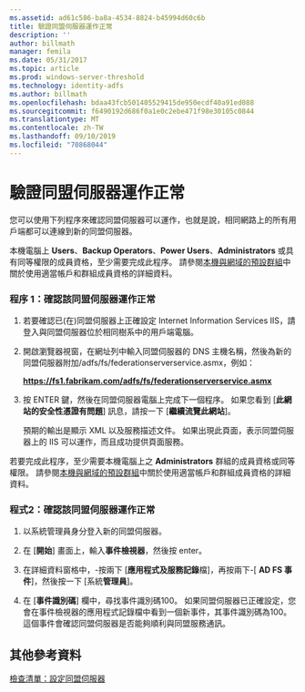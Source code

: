 ```yaml
---
ms.assetid: ad61c586-ba8a-4534-8824-b45994d60c6b
title: 驗證同盟伺服器運作正常
description: ''
author: billmath
manager: femila
ms.date: 05/31/2017
ms.topic: article
ms.prod: windows-server-threshold
ms.technology: identity-adfs
ms.author: billmath
ms.openlocfilehash: bdaa43fcb501405529415de950ecdf40a91ed088
ms.sourcegitcommit: f6490192d686f0a1e0c2ebe471f98e30105c0844
ms.translationtype: MT
ms.contentlocale: zh-TW
ms.lasthandoff: 09/10/2019
ms.locfileid: "70868044"
---
```

# <a name="verify-that-a-federation-server-is-operational"></a>驗證同盟伺服器運作正常


您可以使用下列程序來確認同盟伺服器可以運作，也就是說，相同網路上的所有用戶端都可以連線到新的同盟伺服器。  
  
本機電腦上 **Users**、**Backup Operators**、**Power Users**、**Administrators** 或具有同等權限的成員資格，至少需要完成此程序。  請參閱[本機與網域的預設群組](https://go.microsoft.com/fwlink/?LinkId=83477)中關於使用適當帳戶和群組成員資格的詳細資料。   
  
### <a name="procedure-1-to-verify-that-a-federation-server-is-operational"></a>程序 1：確認該同盟伺服器運作正常  
  
1.  若要確認已\(在\)同盟伺服器上正確設定 Internet Information Services IIS，請登入與同盟伺服器位於相同樹系中的用戶端電腦。  
  
2.  開啟瀏覽器視窗，在網址列中輸入同盟伺服器的 DNS 主機名稱，然後為新的同盟伺服器附加/adfs/fs/federationserverservice.asmx，例如：  
  
    **https://fs1.fabrikam.com/adfs/fs/federationserverservice.asmx**  
  
3.  按 ENTER 鍵，然後在同盟伺服器電腦上完成下一個程序。 如果您看到 [**此網站的安全性憑證有問題**] 訊息，請按一下 [**繼續流覽此網站**]。  
  
    預期的輸出是顯示 XML 以及服務描述文件。 如果出現此頁面，表示同盟伺服器上的 IIS 可以運作，而且成功提供頁面服務。  
  
若要完成此程序，至少需要本機電腦上之 **Administrators** 群組的成員資格或同等權限。  請參閱[本機與網域的預設群組](https://go.microsoft.com/fwlink/?LinkId=83477)中關於使用適當帳戶和群組成員資格的詳細資料。   
  
### <a name="procedure-2-to-verify-that-a-federation-server-is-operational"></a>程式2：確認該同盟伺服器運作正常  
  
1.  以系統管理員身分登入新的同盟伺服器。  
  
2.  在 [**開始**] 畫面上，輸入**事件檢視器**，然後按 enter。  
  
3.  在詳細資料窗格中，\-按兩下 [**應用程式及服務記錄**檔]，再按兩下\-[ **AD FS 事件**]，然後按一下 [系統**管理員**]。  
  
4.  在 [**事件識別碼**] 欄中，尋找事件識別碼100。 如果同盟伺服器已正確設定，您會在事件檢視器的應用程式記錄檔中看到一個新事件，其事件識別碼為100。 這個事件會確認同盟伺服器是否能夠順利與同盟服務通訊。  
  
## <a name="additional-references"></a>其他參考資料  
[檢查清單：設定同盟伺服器](Checklist--Setting-Up-a-Federation-Server.md)  
  

